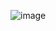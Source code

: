 

![image](https://user-images.githubusercontent.com/83522315/198906377-f5ff79af-89f1-494c-a622-470c777de488.png)
